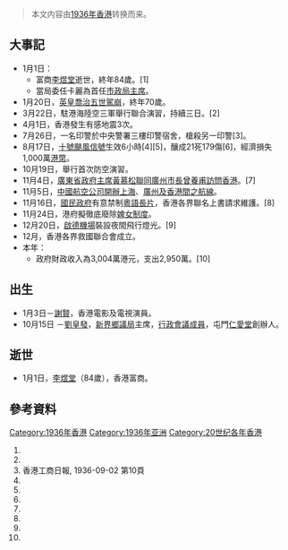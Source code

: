 > 本文内容由[1936年香港](https://zh.wikipedia.org/wiki/1936年香港)转换而来。


## 大事記

  - 1月1日：
      - 富商[李煜堂](../Page/李煜堂.md "wikilink")逝世，終年84歲。\[1\]
      - 當局委任卡麗為首任[市政局主席](https://zh.wikipedia.org/wiki/市政局 "wikilink")。
  - 1月20日，[英皇](https://zh.wikipedia.org/wiki/英皇 "wikilink")[喬治五世駕崩](https://zh.wikipedia.org/wiki/喬治五世 "wikilink")，終年70歲。
  - 3月22日，駐港海陸空三軍舉行聯合演習，持續三日。\[2\]
  - 4月1日，香港發生有感地震3次。
  - 7月26日，一名印警於中央警署三樓印警宿舍，槍殺另一印警\[3\]。
  - 8月17日，[十號颶風信號](../Page/十號颶風信號.md "wikilink")生效6小時\[4\]\[5\]，釀成21死179傷\[6\]，經濟損失1,000萬[港幣](https://zh.wikipedia.org/wiki/港幣 "wikilink")。
  - 10月19日，舉行首次防空演習。
  - 11月4日，[廣東省政府主席](https://zh.wikipedia.org/wiki/廣東省 "wikilink")[黃慕松聯同](https://zh.wikipedia.org/wiki/黃慕松 "wikilink")[廣州市長](https://zh.wikipedia.org/wiki/廣州 "wikilink")[曾養甫訪問香港](https://zh.wikipedia.org/wiki/曾養甫 "wikilink")。\[7\]
  - 11月5日，[中國航空公司開辦](https://zh.wikipedia.org/wiki/中國航空公司 "wikilink")[上海](https://zh.wikipedia.org/wiki/上海 "wikilink")、[廣州及香港間之航線](https://zh.wikipedia.org/wiki/廣州 "wikilink")。
  - 11月16日，[國民政府](../Page/國民政府.md "wikilink")有意禁制[粵語長片](../Page/粵語長片.md "wikilink")，香港各界聯名上書請求維護。\[8\]
  - 11月24日，港府擬徹底廢除[婢女制度](https://zh.wikipedia.org/wiki/婢女 "wikilink")。
  - 12月20日，[啟德機場](../Page/啟德機場.md "wikilink")裝設夜間飛行燈光。\[9\]
  - 12月，香港各界救國聯合會成立。
  - 本年：
      - 政府財政收入為3,004萬港元，支出2,950萬。\[10\]

## 出生

  - 1月3日－[謝賢](../Page/謝賢.md "wikilink")，香港電影及電視演員。
  - 10月15日 －[劉皇發](../Page/劉皇發.md "wikilink")，[新界鄉議局](../Page/新界鄉議局.md "wikilink")主席，[行政會議成員](https://zh.wikipedia.org/wiki/行政會議 "wikilink")，屯門[仁愛堂](../Page/仁愛堂.md "wikilink")創辦人。

## 逝世

  - 1月1日，[李煜堂](../Page/李煜堂.md "wikilink")（84歲），香港富商。

## 參考資料

[Category:1936年香港](https://zh.wikipedia.org/wiki/Category:1936年香港 "wikilink") [Category:1936年亚洲](https://zh.wikipedia.org/wiki/Category:1936年亚洲 "wikilink") [Category:20世纪各年香港](https://zh.wikipedia.org/wiki/Category:20世纪各年香港 "wikilink")

1.
2.
3.  香港工商日報, 1936-09-02 第10頁
4.
5.
6.
7.
8.
9.
10.
